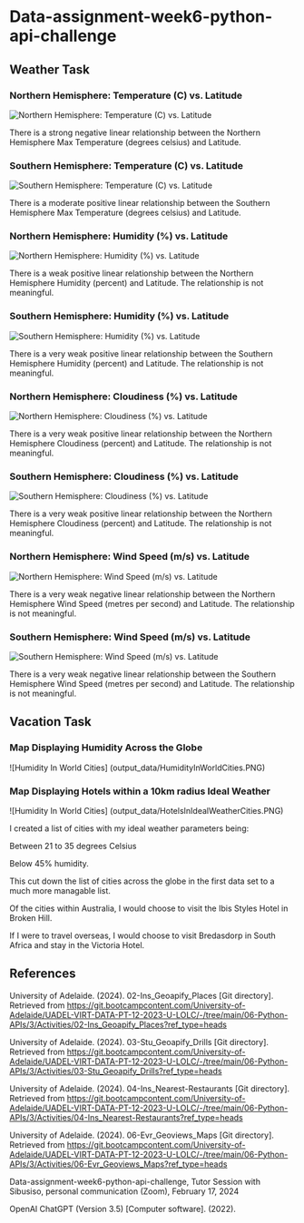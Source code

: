# Data-assignment-week6-python-api-challenge

## Weather Task


### Northern Hemisphere: Temperature (C) vs. Latitude

![Northern Hemisphere: Temperature (C) vs. Latitude](output_data/Northern_Hemisphere_Latitude_vs._Max_Temp.png)

There is a strong negative linear relationship between the Northern Hemisphere Max Temperature (degrees celsius) and Latitude.


### Southern Hemisphere: Temperature (C) vs. Latitude


![Southern Hemisphere: Temperature (C) vs. Latitude](output_data/Southern_Hemisphere_Latitude_vs._Max_Temp.png)

There is a moderate positive linear relationship between the Southern Hemisphere Max Temperature (degrees celsius) and Latitude.


### Northern Hemisphere: Humidity (%) vs. Latitude

![Northern Hemisphere: Humidity (%) vs. Latitude](output_data/Northern_Hemisphere_Latitude_vs._Humidity.png)

There is a weak positive linear relationship between the Northern Hemisphere Humidity (percent) and Latitude. The relationship is not meaningful.


### Southern Hemisphere: Humidity (%) vs. Latitude

![Southern Hemisphere: Humidity (%) vs. Latitude](output_data/Southern_Hemisphere_Latitude_vs._Humidity.png)

There is a very weak positive linear relationship between the Southern Hemisphere Humidity (percent) and Latitude. The relationship is not meaningful.


### Northern Hemisphere: Cloudiness (%) vs. Latitude

![Northern Hemisphere: Cloudiness (%) vs. Latitude](output_data/Northern_Hemisphere_Latitude_vs._Cloudiness.png)

There is a very weak positive linear relationship between the Northern Hemisphere Cloudiness (percent) and Latitude. The relationship is not meaningful.


### Southern Hemisphere: Cloudiness (%) vs. Latitude

![Southern Hemisphere: Cloudiness (%) vs. Latitude](output_data/Southern_Hemisphere_Latitude_vs._Cloudiness.png)

There is a very weak positive linear relationship between the Northern Hemisphere Cloudiness (percent) and Latitude. The relationship is not meaningful.


### Northern Hemisphere: Wind Speed (m/s) vs. Latitude

![Northern Hemisphere: Wind Speed (m/s) vs. Latitude](output_data/Northern_Hemisphere_Latitude_vs._Wind_Speed.png)

There is a very weak negative linear relationship between the Northern Hemisphere Wind Speed (metres per second) and Latitude. The relationship is not meaningful.

### Southern Hemisphere: Wind Speed (m/s) vs. Latitude

![Southern Hemisphere: Wind Speed (m/s) vs. Latitude](output_data/Southern_Hemisphere_Latitude_vs._Wind_Speed.png)

There is a very weak negative linear relationship between the Southern Hemisphere Wind Speed (metres per second) and Latitude. The relationship is not meaningful.


## Vacation Task

### Map Displaying Humidity Across the Globe

![Humidity In World Cities] (output_data/HumidityInWorldCities.PNG)

### Map Displaying Hotels within a 10km radius Ideal Weather

![Humidity In World Cities] (output_data/HotelsInIdealWeatherCities.PNG)

I created a list of cities with my ideal weather parameters being:

Between 21 to 35 degrees Celsius

Below 45% humidity.

This cut down the list of cities across the globe in the first data set to a much more managable list.

Of the cities within Australia, I would choose to visit the Ibis Styles Hotel in Broken Hill.

If I were to travel overseas, I would choose to visit Bredasdorp in South Africa and stay in the Victoria Hotel.


## References


University of Adelaide. (2024). 02-Ins_Geoapify_Places [Git directory]. Retrieved from https://git.bootcampcontent.com/University-of-Adelaide/UADEL-VIRT-DATA-PT-12-2023-U-LOLC/-/tree/main/06-Python-APIs/3/Activities/02-Ins_Geoapify_Places?ref_type=heads


University of Adelaide. (2024). 03-Stu_Geoapify_Drills [Git directory]. Retrieved from https://git.bootcampcontent.com/University-of-Adelaide/UADEL-VIRT-DATA-PT-12-2023-U-LOLC/-/tree/main/06-Python-APIs/3/Activities/03-Stu_Geoapify_Drills?ref_type=heads


University of Adelaide. (2024). 04-Ins_Nearest-Restaurants [Git directory]. Retrieved from https://git.bootcampcontent.com/University-of-Adelaide/UADEL-VIRT-DATA-PT-12-2023-U-LOLC/-/tree/main/06-Python-APIs/3/Activities/04-Ins_Nearest-Restaurants?ref_type=heads


University of Adelaide. (2024). 06-Evr_Geoviews_Maps [Git directory]. Retrieved from https://git.bootcampcontent.com/University-of-Adelaide/UADEL-VIRT-DATA-PT-12-2023-U-LOLC/-/tree/main/06-Python-APIs/3/Activities/06-Evr_Geoviews_Maps?ref_type=heads


Data-assignment-week6-python-api-challenge, Tutor Session with Sibusiso, personal communication (Zoom), February 17, 2024


OpenAI ChatGPT (Version 3.5) [Computer software]. (2022).